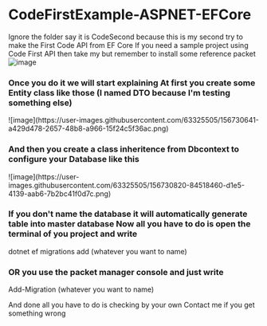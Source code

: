 # CodeFirstExample-ASPNET-EFCore
Ignore the folder say it is CodeSecond because this is my second try to make the First Code API from EF Core
If you need a sample project using Code First API then take my but remember to install some reference packet
![image](https://user-images.githubusercontent.com/63325505/156730416-0d0981e1-804f-4fd3-b0a1-10d7e9ddf4c5.png)
<h3>Once you do it we will start explaining
At first you create some Entity class like those (I named DTO because I'm testing something else)</h3>
![image](https://user-images.githubusercontent.com/63325505/156730641-a429d478-2657-48b8-a966-15f24c5f36ac.png)
<h3>And then you create a class inheritence from Dbcontext to configure your Database like this</h3>
![image](https://user-images.githubusercontent.com/63325505/156730820-84518460-d1e5-4139-aab6-7b2bc41f0d7c.png)
<h3>If you don't name the database it will automatically generate table into master database
Now all you have to do is open the terminal of you project and write</h3>
dotnet ef migrations add (whatever you want to name)
<h3>OR you use the packet manager console and just write</h3>
Add-Migration (whatever you want to name)


And done all you have to do is checking by your own
Contact me if you get something wrong
